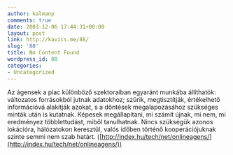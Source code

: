```yaml
---
author: kalmanp
comments: true
date: 2003-12-06 17:44:31+00:00
layout: post
link: http://kavics.me/88/
slug: '88'
title: No Content Found
wordpress_id: 88
categories:
- Uncategorized
---
```


Az ágensek a piac különböző szektoraiban egyaránt munkába állíthatók: változatos forrásokból jutnak adatokhoz; szűrik, megtisztítják, értékelhető információvá alakítják azokat, s a döntések megalapozásához szükséges minták után is kutatnak. Képesek megállapítani, mi számít újnak, mi nem, mi eredményez többlettudást, miből tanulhatnak. Nincs szükségük azonos lokációra, hálózatokon keresztül, valós időben történő kooperációjuknak szinte semmi nem szab határt. ([http://index.hu/tech/net/onlineagens/](http://index.hu/tech/net/onlineagens/))
